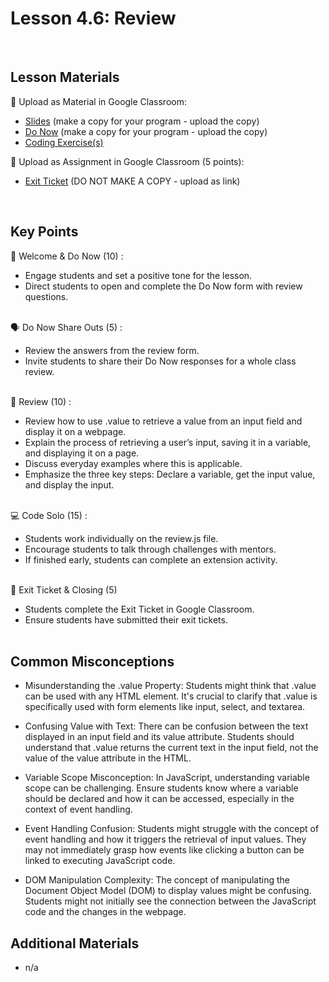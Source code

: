 # Lesson 4.6: Review

<br>

## Lesson Materials

📖 Upload as Material in Google Classroom:
- [Slides](https://docs.google.com/presentation/d/1NBpKKD_wp5pbBvXAOLi9ErAKxkU35orn_Uskf-LOKZs/edit?usp=sharing) (make a copy for your program - upload the copy)
- [Do Now](https://docs.google.com/forms/d/e/1FAIpQLSe04NTVyUq_KCfB0ex9DJjT3eXsRBVFUhVnDpHpmySloMxXYQ/copy) (make a copy for your program - upload the copy)
- [Coding Exercise(s)](https://github.com/itscodenation/int-u4l6-23-24-student-exercises)

📝 Upload as Assignment in Google Classroom (5 points):
- [Exit Ticket](https://forms.gle/QCfEmftFoos1toNx9) (DO NOT MAKE A COPY - upload as link)

<br>


## Key Points

👋 Welcome & Do Now (10) :
- Engage students and set a positive tone for the lesson.
- Direct students to open and complete the Do Now form with review questions.<br><br>

🗣️ Do Now Share Outs (5) :
- Review the answers from the review form.
- Invite students to share their Do Now responses for a whole class review.<br><br>

🔄 Review (10) : 
- Review how to use .value to retrieve a value from an input field and display it on a webpage.
- Explain the process of retrieving a user’s input, saving it in a variable, and displaying it on a page.
- Discuss everyday examples where this is applicable.
- Emphasize the three key steps: Declare a variable, get the input value, and display the input.<br><br>

💻 Code Solo (15) :
- Students work individually on the review.js file.
- Encourage students to talk through challenges with mentors.
- If finished early, students can complete an extension activity.<br><br>

👋 Exit Ticket & Closing (5)
- Students complete the Exit Ticket in Google Classroom.
- Ensure students have submitted their exit tickets.<br><br>


## Common Misconceptions
- Misunderstanding the .value Property: Students might think that .value can be used with any HTML element. It's crucial to clarify that .value is specifically used with form elements like input, select, and textarea.

- Confusing Value with Text: There can be confusion between the text displayed in an input field and its value attribute. Students should understand that .value returns the current text in the input field, not the value of the value attribute in the HTML.

- Variable Scope Misconception: In JavaScript, understanding variable scope can be challenging. Ensure students know where a variable should be declared and how it can be accessed, especially in the context of event handling.

- Event Handling Confusion: Students might struggle with the concept of event handling and how it triggers the retrieval of input values. They may not immediately grasp how events like clicking a button can be linked to executing JavaScript code.

- DOM Manipulation Complexity: The concept of manipulating the Document Object Model (DOM) to display values might be confusing. Students might not initially see the connection between the JavaScript code and the changes in the webpage.


## Additional Materials
- n/a
